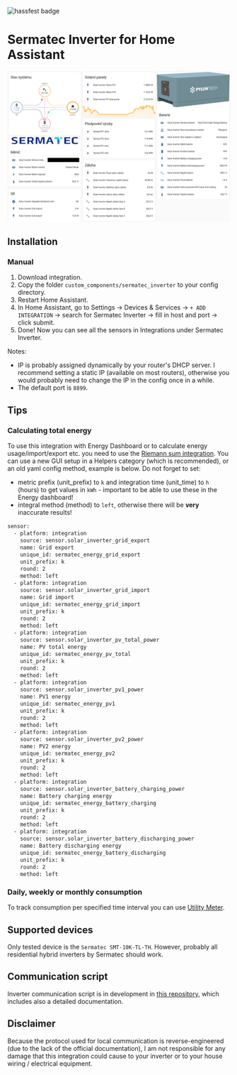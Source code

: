![hassfest badge](https://github.com/andreondra/homeassistant-sermatec-inverter/actions/workflows/hassfest.yaml/badge.svg)

# Sermatec Inverter for Home Assistant

![Home Assistant screenshot](assets/hass_integration.png)

## Installation
### Manual
1. Download integration.
2. Copy the folder `custom_components/sermatec_inverter` to your config directory.
3. Restart Home Assistant.
4. In Home Assistant, go to Settings -> Devices & Services -> `+ ADD INTEGRATION` -> search for Sermatec Inverter -> fill in host and port -> click submit.
5. Done! Now you can see all the sensors in Integrations under Sermatec Inverter.

Notes:
- IP is probably assigned dynamically by your router's DHCP server. I recommend setting a static IP (available on most routers), otherwise you would probably need to change the IP in the config once in a while.
- The default port is `8899`.

## Tips
### Calculating total energy
To use this integration with Energy Dashboard or to calculate energy usage/import/export etc. you need to use the [Riemann sum integration](https://www.home-assistant.io/integrations/integration/). You can use a new GUI setup in a Helpers category (which is recommended), or an old yaml config method, example is below. Do not forget to set:
- metric prefix (unit_prefix) to `k` and integration time (unit_time) to `h` (hours) to get values in `kWh` - important to be able to use these in the Energy dashboard!
- integral method (method) to `left`, otherwise there will be **very** inaccurate results!

```
sensor:
  - platform: integration
    source: sensor.solar_inverter_grid_export
    name: Grid export
    unique_id: sermatec_energy_grid_export
    unit_prefix: k
    round: 2
    method: left
  - platform: integration
    source: sensor.solar_inverter_grid_import
    name: Grid import
    unique_id: sermatec_energy_grid_import
    unit_prefix: k
    round: 2
    method: left
  - platform: integration
    source: sensor.solar_inverter_pv_total_power
    name: PV total energy
    unique_id: sermatec_energy_pv_total
    unit_prefix: k
    round: 2
    method: left
  - platform: integration
    source: sensor.solar_inverter_pv1_power
    name: PV1 energy
    unique_id: sermatec_energy_pv1
    unit_prefix: k
    round: 2
    method: left
  - platform: integration
    source: sensor.solar_inverter_pv2_power
    name: PV2 energy
    unique_id: sermatec_energy_pv2
    unit_prefix: k
    round: 2
    method: left
  - platform: integration
    source: sensor.solar_inverter_battery_charging_power
    name: Battery charging energy
    unique_id: sermatec_energy_battery_charging
    unit_prefix: k
    round: 2
    method: left
  - platform: integration
    source: sensor.solar_inverter_battery_discharging_power
    name: Battery discharging energy
    unique_id: sermatec_energy_battery_discharging
    unit_prefix: k
    round: 2
    method: left
``` 

### Daily, weekly or monthly consumption
To track consumption per specified time interval you can use [Utility Meter](https://www.home-assistant.io/integrations/utility_meter/).

## Supported devices
Only tested device is the `Sermatec SMT-10K-TL-TH`. However, probably all residential hybrid inverters by Sermatec should work.

## Communication script
Inverter communication script is in development in [this repository](https://github.com/andreondra/sermatec-inverter), which includes also a detailed documentation.

## Disclaimer
Because the protocol used for local communication is reverse-engineered (due to the lack of the official documentation), I am not responsible for any damage that this integration could cause to your inverter or to your house wiring / electrical equipment.